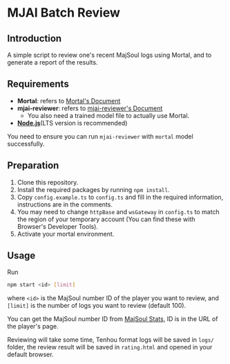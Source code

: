 # MJAI Batch Review

## Introduction

A simple script to review one's recent MajSoul logs using Mortal, and to generate a report of the results.

## Requirements

- **Mortal**: refers to [Mortal's Document](https://mortal.ekyu.moe/user/build.html)
- **mjai-reviewer**: refers to [mjai-reviewer's Document](https://github.com/Equim-chan/mjai-reviewer)
  - You also need a trained model file to actually use Mortal.
- **[Node.js](https://nodejs.org/)**(LTS version is recommended)

You need to ensure you can run `mjai-reviewer` with `mortal` model successfully.

## Preparation

1. Clone this repository.
2. Install the required packages by running `npm install`.
3. Copy `config.example.ts` to `config.ts` and fill in the required information, instructions are in the comments.
4. You may need to change `httpBase` and `wsGateway` in `config.ts` to match the region of your temporary account (You can find these with Browser's Developer Tools).
5. Activate your mortal environment.

## Usage

Run

```bash
npm start <id> [limit]
```

where `<id>` is the MajSoul number ID of the player you want to review, and `[limit]` is the number of logs you want to review (default 100).

You can get the MajSoul number ID from [MajSoul Stats](https://amae-koromo.sapk.ch/), ID is in the URL of the player's page.

Reviewing will take some time, Tenhou format logs will be saved in `logs/` folder, the review result will be saved in `rating.html` and opened in your default browser.
